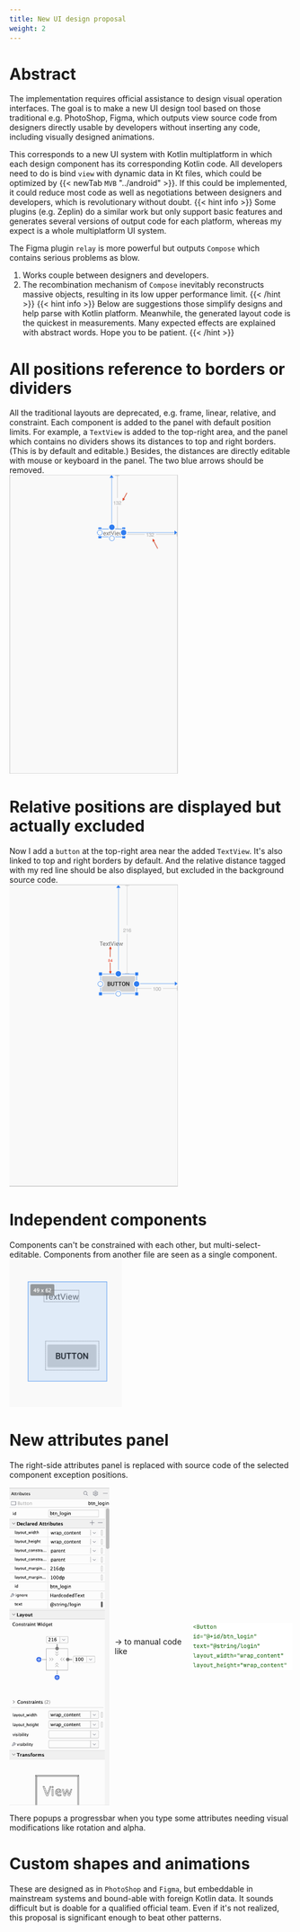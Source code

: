 ```yaml
---
title: New UI design proposal
weight: 2
---
```


# Abstract
The implementation requires official assistance to design visual operation interfaces.
The goal is to make a new UI design tool based on those traditional e.g. PhotoShop, Figma, which outputs view source code 
from designers directly usable by developers without inserting any code, including visually designed animations. 

This corresponds to a new UI system with Kotlin multiplatform in which each design component has its corresponding Kotlin code. 
All developers need to do is bind `view` with dynamic data in Kt files, which could be optimized by {{< newTab `MVB` "../android" >}}. 
If this could be implemented, it could reduce most code as well as negotiations between designers and developers, which 
is revolutionary without doubt.
{{< hint info >}}
Some plugins (e.g. Zeplin) do a similar work but only support basic features and generates several versions of output code 
for each platform, whereas my expect is a whole multiplatform UI system.  

The Figma plugin `relay` is more powerful but outputs `Compose` which contains serious problems as blow. 
1. Works couple between designers and developers.
2. The recombination mechanism of `Compose` inevitably reconstructs massive objects, resulting in its low upper 
performance limit.
{{< /hint >}}
{{< hint info >}}
Below are suggestions those simplify designs and help parse with Kotlin platform. Meanwhile, the generated layout
code is the quickest in measurements. Many expected effects are explained with abstract words. Hope you to be patient.
{{< /hint >}}

# All positions reference to borders or dividers
All the traditional layouts are deprecated, e.g. frame, linear, relative, and constraint.
Each component is added to the panel with default position limits. For example, a `TextView` is added to the top-right 
area, and the panel which contains no dividers shows its distances to top and right borders. (This is by default and editable.)
Besides, the distances are directly editable with mouse or keyboard in the panel. The two blue arrows should be 
removed.  
<img src=firstTextView.png width=300/>  

# Relative positions are displayed but actually excluded
Now I add a `button` at the top-right area near the added `TextView`. It's also linked to top and right borders by 
default. And the relative distance tagged with my red line should be also displayed, but excluded in the background 
source code.   
<img src=firstButton.png width=300 />  

# Independent components
Components can't be constrained with each other, but multi-select-editable. Components from another file are seen as 
a single component.  
<img src=multi-select.png width=200/>  

# New attributes panel
The right-side attributes panel is replaced with source code of the selected component exception positions.  
<div style="display: flex; justify-content: center; align-items: center;">
  <div style="text-align: center;">
    <img src="buttonAttributes.png" alt="" style="width:200px; display: block;">
  </div>

  <p style="margin:10px"> -> to manual code like </p>

  <div style="text-align: center;">
    <img src="buttonXml.png" alt="" style="width:200px; display: block;">
  </div>
</div>

There popups a progressbar when you type some attributes needing visual modifications like rotation and alpha.

# Custom shapes and animations
These are designed as in `PhotoShop` and `Figma`, but embeddable in mainstream systems and bound-able with foreign Kotlin 
data. It sounds difficult but is doable for a qualified official team. Even if it's not realized, this proposal is 
significant enough to beat other patterns. 